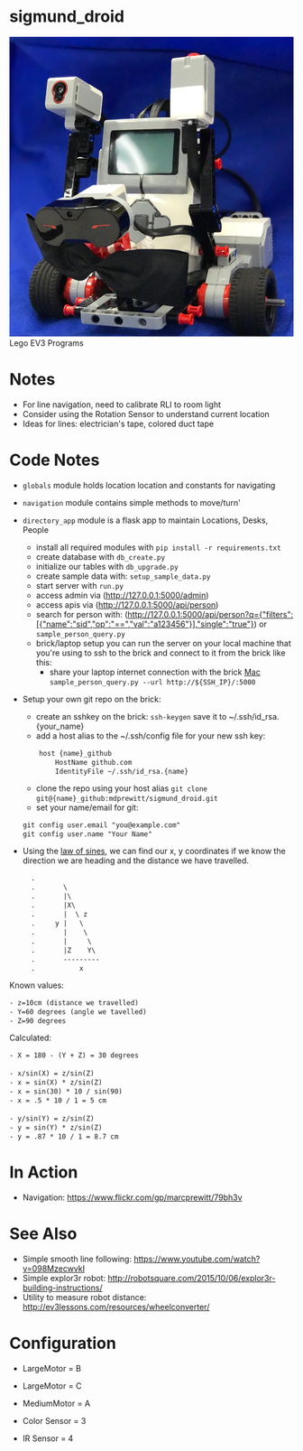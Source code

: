 # sigmund_droid

![sigmund](sigmund.jpg)
Lego EV3 Programs

# Notes

- For line navigation, need to calibrate RLI to room light
- Consider using the Rotation Sensor to understand current location
- Ideas for lines: electrician's tape, colored duct tape

# Code Notes

- `globals` module holds location location and constants for navigating
- `navigation` module contains simple methods to move/turn'
- `directory_app` module is a flask app to maintain Locations, Desks, People
    - install all required modules with `pip install -r requirements.txt`
    - create database with `db_create.py`
    - initialize our tables with `db_upgrade.py`
    - create sample data with: `setup_sample_data.py`
    - start server with `run.py`
    - access admin via (http://127.0.0.1:5000/admin)
    - access apis via (http://127.0.0.1:5000/api/person)
    - search for person with: (http://127.0.0.1:5000/api/person?q={"filters":[{"name":"sid","op":"==","val":"a123456"}],"single":"true"}) or `sample_person_query.py`
    - brick/laptop setup you can run the server on your local machine that you're using to ssh to the brick and connect to it from the brick like this:
        - share your laptop internet connection with the brick [Mac](http://www.ev3dev.org/docs/tutorials/connecting-to-the-internet-via-usb/)
        `sample_person_query.py --url http://${SSH_IP}/:5000`
- Setup your own git repo on the brick:
    - create an sshkey on the brick: `ssh-keygen` save it to ~/.ssh/id_rsa.{your_name}
    - add a host alias to the ~/.ssh/config file for your new ssh key:
    ```
        host {name}_github
            HostName github.com
            IdentityFile ~/.ssh/id_rsa.{name}
    ```
    - clone the repo using your host alias
    `git clone git@{name}_github:mdprewitt/sigmund_droid.git`
    - set your name/email for git:
    ```
    git config user.email "you@example.com"
    git config user.name "Your Name"
    ```
   
- Using the [law of sines](https://www.mathsisfun.com/algebra/trig-sine-law.html), we can find our x, y coordinates if we know the direction we are heading
  and the distance we have travelled.  
 
        .
        .       \
        .       |\       
        .       |X\      
        .       |  \ z
        .     y |   \    
        .       |    \   
        .       |     \  
        .       |Z    Y\ 
        .       ---------
        .           x

Known values:

    - z=10cm (distance we travelled)
    - Y=60 degrees (angle we tavelled)
    - Z=90 degrees
    
Calculated:

    - X = 180 - (Y + Z) = 30 degrees
    
    - x/sin(X) = z/sin(Z)
    - x = sin(X) * z/sin(Z)
    - x = sin(30) * 10 / sin(90)
    - x = .5 * 10 / 1 = 5 cm
    
    - y/sin(Y) = z/sin(Z)
    - y = sin(Y) * z/sin(Z)
    - y = .87 * 10 / 1 = 8.7 cm
  
# In Action

- Navigation: https://www.flickr.com/gp/marcprewitt/79bh3v

# See Also

- Simple smooth line following: https://www.youtube.com/watch?v=098MzecwvkI
- Simple explor3r robot: http://robotsquare.com/2015/10/06/explor3r-building-instructions/
- Utility to measure robot distance: http://ev3lessons.com/resources/wheelconverter/

# Configuration

- LargeMotor = B
- LargeMotor = C
- MediumMotor = A

- Color Sensor = 3
- IR Sensor = 4
